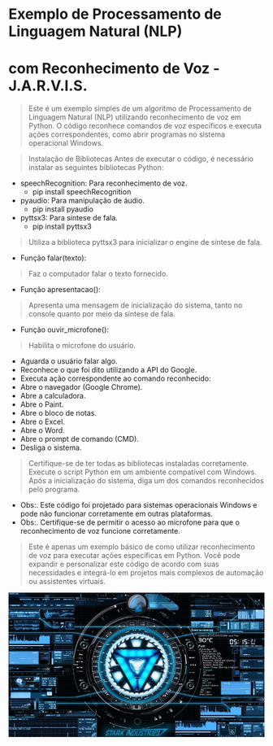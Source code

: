 # Exemplo de Processamento de Linguagem Natural (NLP) 
# com Reconhecimento de Voz - J.A.R.V.I.S.
> Este é um exemplo simples de um algoritmo de Processamento de Linguagem Natural (NLP) utilizando reconhecimento de voz em Python. O código reconhece comandos de voz específicos e executa ações correspondentes, como abrir programas no sistema operacional Windows.

> Instalação de Bibliotecas
Antes de executar o código, é necessário instalar as seguintes bibliotecas Python:
- speechRecognition: Para reconhecimento de voz.
  - pip install speechRecognition
- pyaudio: Para manipulação de áudio.
  - pip install pyaudio
- pyttsx3: Para síntese de fala.
  - pip install pyttsx3
 
> Utiliza a biblioteca pyttsx3 para inicializar o engine de síntese de fala.
 - Função falar(texto):

> Faz o computador falar o texto fornecido.
 - Função apresentacao():

> Apresenta uma mensagem de inicialização do sistema, tanto no console quanto por meio da síntese de fala.
 - Função ouvir_microfone():

> Habilita o microfone do usuário.
 - Aguarda o usuário falar algo.
 - Reconhece o que foi dito utilizando a API do Google.
 - Executa ação correspondente ao comando reconhecido:
 - Abre o navegador (Google Chrome).
 - Abre a calculadora.
 - Abre o Paint.
 - Abre o bloco de notas.
 - Abre o Excel.
 - Abre o Word.
 - Abre o prompt de comando (CMD).
 - Desliga o sistema.

> Certifique-se de ter todas as bibliotecas instaladas corretamente.
> Execute o script Python em um ambiente compatível com Windows.
> Após a inicialização do sistema, diga um dos comandos reconhecidos pelo programa.

- Obs:. Este código foi projetado para sistemas operacionais Windows e pode não funcionar corretamente em outras plataformas.
- Obs:. Certifique-se de permitir o acesso ao microfone para que o reconhecimento de voz funcione corretamente.

> Este é apenas um exemplo básico de como utilizar reconhecimento de voz para executar ações específicas em Python. Você pode expandir e personalizar este código de acordo com suas necessidades e integrá-lo em projetos mais complexos de automação ou assistentes virtuais.

![texto](jarvis.jpg)
